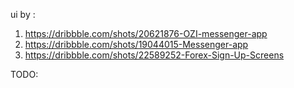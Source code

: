 ui by :

1. https://dribbble.com/shots/20621876-OZI-messenger-app
2. https://dribbble.com/shots/19044015-Messenger-app
3. https://dribbble.com/shots/22589252-Forex-Sign-Up-Screens

TODO: